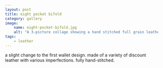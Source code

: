 ```yaml
---
layout: post
title: eight pocket bifold
category: gallery
image: 
    name: eight-pocket-bifold.jpg
    alt: "A 3-picture collage showing a hand stitched full grain leather bifold wallet in dark plum leather. It has a main bill pocket and a asymmetrical interior with a hidden pocket and 3 card pockets on the right, and a hidden pocket and 2 card pockets on the left. The left front pocket has a small naturally occuring hole."
tags:
    - leather
---
```


a slight change to the first wallet design. made of a variety of discount leather with various imperfections. fully hand-stitched.
